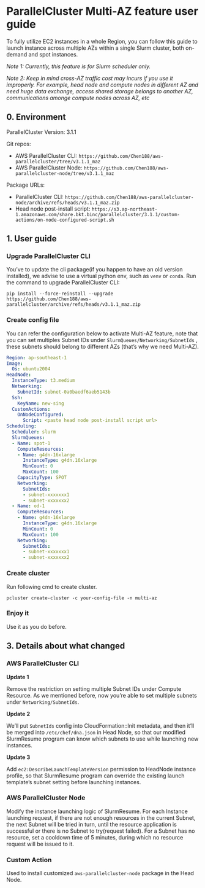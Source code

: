 # ParallelCluster Multi-AZ feature user guide

To fully utilize EC2 instances in a whole Region, you can follow this guide to launch instance across multiple AZs within a single Slurm cluster, both on-demand and spot instances.

*Note 1: Currently, this feature is for Slurm scheduler only.*

*Note 2: Keep in mind cross-AZ traffic cost may incurs if you use it improperly. For example, head node and compute nodes in different AZ and need huge data exchange, access shared storage belongs to another AZ, communications amonge compute nodes across AZ, etc*

## 0. Environment

ParallelCluster Version: 3.1.1

Git repos:

- AWS ParallelCluster CLI: `https://github.com/Chen188/aws-parallelcluster/tree/v3.1.1_maz`
- AWS ParallelCluster Node: `https://github.com/Chen188/aws-parallelcluster-node/tree/v3.1.1_maz`

Package URLs:

- ParallelCluster CLI: `https://github.com/Chen188/aws-parallelcluster-node/archive/refs/heads/v3.1.1_maz.zip`
- Head node post-install script: `https://s3.ap-northeast-1.amazonaws.com/share.bkt.binc/parallelcluster/3.1.1/custom-actions/on-node-configured-script.sh`

## 1. User guide

### Upgrade ParallelCluster CLI

You’ve to update the cli package(if you happen to have an old version installed), we advise to use a virtual python env, such as `venv` or `conda`. Run the command to upgrade ParallelCluster CLI:

`pip install --force-reinstall --upgrade https://github.com/Chen188/aws-parallelcluster/archive/refs/heads/v3.1.1_maz.zip`

### Create config file

You can refer the configuration below to activate Multi-AZ feature, note that you can set multiples Subnet IDs under `SlurmQueues/Networking/SubnetIds` , these subnets should belong to different AZs (that’s why we need Multi-AZ).

```yaml
Region: ap-southeast-1
Image:
  Os: ubuntu2004
HeadNode:
  InstanceType: t3.medium
  Networking:
    SubnetId: subnet-0a0baedf6aeb5143b
  Ssh:
    KeyName: new-sing
  CustomActions:
    OnNodeConfigured:
      Script: <paste head node post-install script url>
Scheduling:
  Scheduler: slurm
  SlurmQueues:
  - Name: spot-1
    ComputeResources:
    - Name: g4dn-16xlarge
      InstanceType: g4dn.16xlarge
      MinCount: 0
      MaxCount: 100
    CapacityType: SPOT
    Networking:
      SubnetIds:
      - subnet-xxxxxxx1
      - subnet-xxxxxxx2
  - Name: od-1
    ComputeResources:
    - Name: g4dn-16xlarge
      InstanceType: g4dn.16xlarge
      MinCount: 0
      MaxCount: 100
    Networking:
      SubnetIds:
      - subnet-xxxxxxx1
      - subnet-xxxxxxx2
```

### Create cluster

Run following cmd to create cluster.

`pcluster create-cluster -c your-config-file -n multi-az`

### Enjoy it

Use it as you do before.

## 3. Details about what changed

### AWS ParallelCluster CLI

**Update 1**

Remove the restriction on setting multiple Subnet IDs under Compute Resource. As we mentioned before, now you’re able to set multiple subnets under `Networking/SubnetIds`.

**Update 2**

We’ll put `SubnetIds` config into CloudFormation::Init metadata, and then it’ll be merged into `/etc/chef/dna.json` in Head Node, so that our modified SlurmResume program can know which subnets to use while launching new instances.

**Update 3**

Add `ec2:DescribeLaunchTemplateVersion` permission to HeadNode instance profile, so that SlurmResume program can override the existing launch template’s subnet setting before launching instances.

### AWS ParallelCluster Node

Modify the instance launching logic of SlurmResume. For each Instance launching request, if there are not enough resources in the current Subnet, the next Subnet will be tried in turn, until the resource application is successful or there is no Subnet to try(request failed). For a Subnet has no resource, set a cooldown time of 5 minutes, during which no resource request will be issued to it.

### Custom Action

Used to install customized `aws-parallelcluster-node` package in the Head Node.
